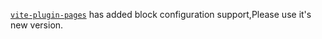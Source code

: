 [`vite-plugin-pages`](https://github.com/hannoeru/vite-plugin-pages) has added block configuration support,Please use it's new version. 

